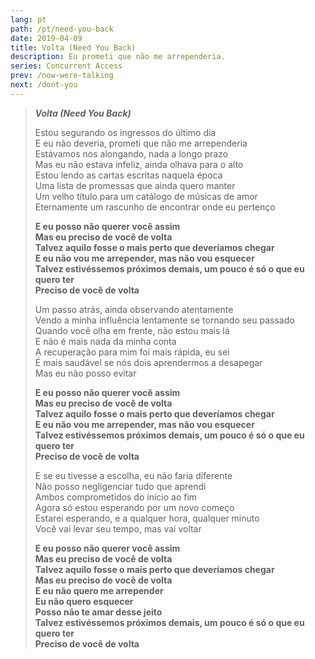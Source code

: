 ```yaml
---
lang: pt
path: /pt/need-you-back
date: 2019-04-09
title: Volta (Need You Back)
description: Eu prometi que não me arrependeria.
series: Concurrent Access
prev: /now-were-talking
next: /dont-you
---
```


> **_Volta (Need You Back)_**
>
> Estou segurando os ingressos do último dia \
> E eu não deveria, prometi que não me arrependeria \
> Estávamos nos alongando, nada a longo prazo \
> Mas eu não estava infeliz, ainda olhava para o alto \
> Estou lendo as cartas escritas naquela época \
> Uma lista de promessas que ainda quero manter \
> Um velho título para um catálogo de músicas de amor \
> Eternamente um rascunho de encontrar onde eu pertenço
>
> **E eu posso não querer você assim \
> Mas eu preciso de você de volta \
> Talvez aquilo fosse o mais perto que deveríamos chegar \
> E eu não vou me arrepender, mas não vou esquecer \
> Talvez estivéssemos próximos demais, um pouco é só o que eu quero ter \
> Preciso de você de volta**
>
> Um passo atrás, ainda observando atentamente \
> Vendo a minha influência lentamente se tornando seu passado \
> Quando você olha em frente, não estou mais lá \
> E não é mais nada da minha conta \
> A recuperação para mim foi mais rápida, eu sei \
> É mais saudável se nós dois aprendermos a desapegar \
> Mas eu não posso evitar
>
> **E eu posso não querer você assim \
> Mas eu preciso de você de volta \
> Talvez aquilo fosse o mais perto que deveríamos chegar \
> E eu não vou me arrepender, mas não vou esquecer \
> Talvez estivéssemos próximos demais, um pouco é só o que eu quero ter \
> Preciso de você de volta**
>
> E se eu tivesse a escolha, eu não faria diferente \
> Não posso negligenciar tudo que aprendi \
> Ambos comprometidos do início ao fim \
> Agora só estou esperando por um novo começo \
> Estarei esperando, e a qualquer hora, qualquer minuto \
> Você vai levar seu tempo, mas vai voltar
>
> **E eu posso não querer você assim \
> Mas eu preciso de você de volta \
> Talvez aquilo fosse o mais perto que deveríamos chegar \
> Mas eu preciso de você de volta \
> E eu não quero me arrepender \
> Eu não quero esquecer \
> Posso não te amar desse jeito \
> Talvez estivéssemos próximos demais, um pouco é só o que eu quero ter \
> Preciso de você de volta**
